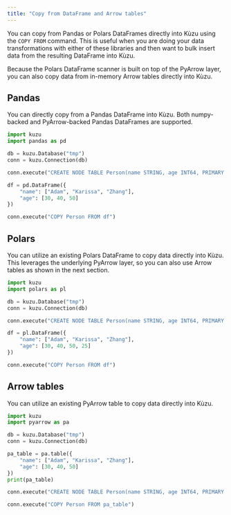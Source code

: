 ```yaml
---
title: "Copy from DataFrame and Arrow tables"
---
```


You can copy from Pandas or Polars DataFrames directly into Kùzu using the `COPY FROM` command.
This is useful when you are doing your data transformations with either of these libraries and then
want to bulk insert data from the resulting DataFrame into Kùzu.

Because the Polars DataFrame scanner is built on top of the PyArrow layer, you can also copy data
from in-memory Arrow tables directly into Kùzu.

## Pandas

You can directly copy from a Pandas DataFrame into Kùzu. Both numpy-backed and PyArrow-backed Pandas
DataFrames are supported.

```python
import kuzu
import pandas as pd

db = kuzu.Database("tmp")
conn = kuzu.Connection(db)

conn.execute("CREATE NODE TABLE Person(name STRING, age INT64, PRIMARY KEY (name))")

df = pd.DataFrame({
    "name": ["Adam", "Karissa", "Zhang"],
    "age": [30, 40, 50]
})

conn.execute("COPY Person FROM df")
```

## Polars

You can utilize an existing Polars DataFrame to copy data directly into Kùzu. This leverages
the underlying PyArrow layer, so you can also use Arrow tables as shown in the next section.

```python
import kuzu
import polars as pl

db = kuzu.Database("tmp")
conn = kuzu.Connection(db)

conn.execute("CREATE NODE TABLE Person(name STRING, age INT64, PRIMARY KEY (name))")

df = pl.DataFrame({
    "name": ["Adam", "Karissa", "Zhang"],
    "age": [30, 40, 50, 25]
})

conn.execute("COPY Person FROM df")
```

## Arrow tables

You can utilize an existing PyArrow table to copy data directly into Kùzu.

```python
import kuzu
import pyarrow as pa

db = kuzu.Database("tmp")
conn = kuzu.Connection(db)

pa_table = pa.table({
    "name": ["Adam", "Karissa", "Zhang"],
    "age": [30, 40, 50]
})
print(pa_table)

conn.execute("CREATE NODE TABLE Person(name STRING, age INT64, PRIMARY KEY (name))")

conn.execute("COPY Person FROM pa_table")
```

